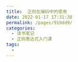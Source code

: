 ```yaml
---
title:  正则在编码中的使用
date: 2022-01-17 17:31:38
permalink: /pages/919dd9/
categories:
  - 读书笔记
  - 正则表达式入门课
tags:
  - 
---
```


